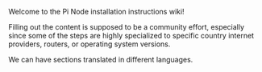 Welcome to the Pi Node installation instructions wiki!

Filling out the content is supposed to be a community effort, especially since some of the steps are highly specialized to specific country internet providers, routers, or operating system versions.

We can have sections translated in different languages. 
